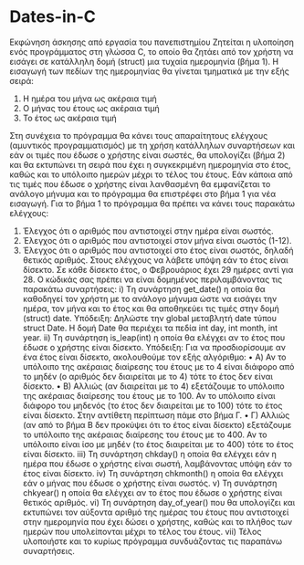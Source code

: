 # Dates-in-C
Εκφώνηση άσκησης από εργασία του πανεπιστημίου
Ζητείται η υλοποίηση ενός προγράμματος στη γλώσσα C, το οποίο θα ζητάει από τον χρήστη να εισάγει σε κατάλληλη δομή (struct) μια τυχαία ημερομηνία (βήμα 1). Η εισαγωγή  των πεδίων της ημερομηνίας θα γίνεται τμηματικά με την εξής σειρά:
1.	Η ημέρα του μήνα ως ακέραια τιμή 
2.	Ο μήνας του έτους ως ακέραια τιμή
3.	Το έτος ως ακέραια τιμή

Στη συνέχεια το πρόγραμμα θα κάνει τους απαραίτητους ελέγχους (αμυντικός προγραμματισμός) με τη χρήση κατάλληλων συναρτήσεων και εάν οι τιμές που έδωσε ο χρήστης είναι σωστές, θα υπολογίζει (βήμα 2) και θα εκτυπώνει τη σειρά που έχει η συγκεκριμένη ημερομηνία στο έτος, καθώς και το υπόλοιπο ημερών μέχρι το τέλος του έτους. Εάν κάποια από τις τιμές που έδωσε ο χρήστης είναι λανθασμένη θα εμφανίζεται το ανάλογο μήνυμα και το πρόγραμμα θα επιστρέφει στο βήμα 1 για νέα εισαγωγή.
Για το βήμα 1 το πρόγραμμα θα πρέπει να κάνει τους παρακάτω ελέγχους:
1.	Έλεγχος ότι ο αριθμός που αντιστοιχεί στην ημέρα είναι σωστός.
2.	Έλεγχος ότι ο αριθμός που αντιστοιχεί στον μήνα είναι σωστός (1-12).
3.	Έλεγχος ότι ο αριθμός που αντιστοιχεί στο έτος είναι σωστός, δηλαδή θετικός  αριθμός.
Στους ελέγχους να λάβετε υπόψη εάν το έτος είναι δίσεκτο. Σε κάθε δίσεκτο έτος, ο Φεβρουάριος έχει 29 ημέρες αντί για 28. 
O κώδικάς σας πρέπει να είναι δομημένος περιλαμβάνοντας τις παρακάτω συναρτήσεις:
i) Tη συνάρτηση get_date() η οποία θα καθοδηγεί τον χρήστη με το ανάλογο μήνυμα ώστε να εισάγει την ημέρα, τον μήνα και το έτος και θα αποθηκεύει τις τιμές στην δομή (struct) date. 
Υπόδειξη: Δηλώστε την global μεταβλητή date τύπου struct Date.  Η δομή Date θα περιέχει τα πεδία int day, int month, int year.
ii) Tη συνάρτηση is_leap(int) η οποία θα ελέγχει αν το έτος που έδωσε ο χρήστης είναι δίσεκτο. 
Υπόδειξη: Για να προσδιορίσουμε αν ένα έτος είναι δίσεκτο, ακολουθούμε τον εξής αλγόριθμο: 
•	Α) Αν το υπόλοιπο της ακέραιας διαίρεσης του έτους με το 4 είναι διάφορο από το μηδέν (ο αριθμός δεν διαιρείται με το 4) τότε το έτος δεν είναι δίσεκτο.
•	Β) Αλλιώς (αν διαιρείται με το 4) εξετάζουμε το υπόλοιπο της ακέραιας διαίρεσης του έτους με το 100. Αν το υπόλοιπο είναι διάφορο του μηδενός (το έτος δεν διαιρείται με το 100) τότε το έτος είναι δίσεκτο. Στην αντίθετη περίπτωση πάμε στο βήμα Γ.
•	Γ) Αλλιώς (αν από το βήμα Β δεν προκύψει ότι το έτος είναι δίσεκτο) εξετάζουμε το υπόλοιπο της ακέραιας διαίρεσης του έτους με το 400. Αν το υπόλοιπο είναι ίσο με μηδέν (το έτος διαιρείται με το 400) τότε το έτος είναι δίσεκτο.
iii) Τη συνάρτηση chkday() η οποία θα ελέγχει εάν η ημέρα που έδωσε ο χρήστης είναι σωστή, λαμβάνοντας υπόψη εάν το έτος είναι δίσεκτο.
iv) Τη συνάρτηση chkmonth() η οποία θα ελέγχει εάν ο μήνας που έδωσε ο χρήστης είναι σωστός. 
v) Τη συνάρτηση chkyear() η οποία θα ελέγχει αν το έτος που έδωσε ο χρήστης είναι θετικός αριθμός. 
vi) Τη συνάρτηση day_of_year() που θα υπολογίζει και εκτυπώνει τον αύξοντα αριθμό της ημέρας του έτους που αντιστοιχεί στην ημερομηνία που έχει δώσει ο χρήστης, καθώς και το πλήθος των ημερών που υπολείπονται μέχρι το τέλος του έτους.
vii) Τέλος υλοποιήστε και το κυρίως πρόγραμμα συνδυάζοντας τις παραπάνω συναρτήσεις.

